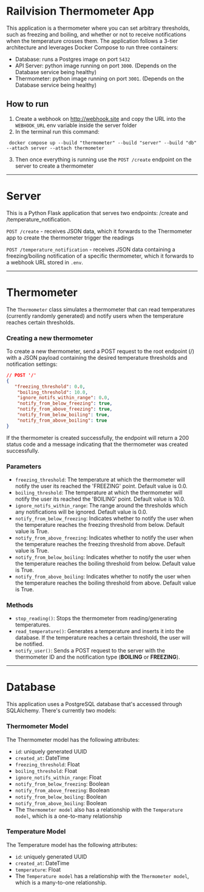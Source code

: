 # Railvision Thermometer App 
This application is a thermometer where you can set arbitrary thresholds, such as freezing and boiling,
and whether or not to receive notifications when the temperature crosses them.
The application follows a 3-tier architecture and leverages Docker Compose to run three containers:
- Database: runs a Postgres image on port `5432`
- API Server: python image running on port `3000`. (Depends on the Database service being healthy)
- Thermometer: python image running on port `3001`. (Depends on the Database service being healthy)


## How to run
1. Create a webhook on http://webhook.site and copy the URL into the `WEBHOOK_URL` env variable inside the server folder
2. In the terminal run this command:
```commandline
 docker compose up --build "thermometer" --build "server" --build "db" --attach server --attach thermometer
```

3. Then once everything is running use the `POST /create` endpoint on the server to create a thermometer

---
# Server

This is a Python Flask application that serves two endpoints: /create and /temperature_notification.

`POST /create` - receives JSON data, which it forwards to the Thermometer app to create the thermometer trigger the readings

`POST /temperature_notification` - receives JSON data containing a freezing/boiling notification of a specific thermometer, which it forwards to a webhook URL stored in `.env`.

---
# Thermometer
The `Thermometer` class simulates a thermometer that can read temperatures (currently randomly generated) and notify users when the temperature reaches certain thresholds.

### Creating a new thermometer
To create a new thermometer, send a POST request to the root endpoint (/) with a JSON payload containing the desired temperature thresholds and notification settings:

```json
// POST '/'
{
   "freezing_threshold": 0.0,
    "boiling_threshold": 10.0,
    "ignore_notifs_within_range": 0.0,
    "notify_from_below_freezing": true,
    "notify_from_above_freezing": true,
    "notify_from_below_boiling": true,
    "notify_from_above_boiling": true
}
```
If the thermometer is created successfully, the endpoint will return a 200 status code and a message indicating that the thermometer was created successfully.

### Parameters
* `freezing_threshold`: The temperature at which the thermometer will notify the user its reached the 'FREEZING' point. Default value is 0.0.
* `boiling_threshold`: The temperature at which the thermometer will notify the user its reached the 'BOILING' point. Default value is 10.0.
* `ignore_notifs_within_range`: The range around the thresholds which any notifications will be ignored. Default value is 0.0.
* `notify_from_below_freezing`: Indicates whether to notify the user when the temperature reaches the freezing threshold from below. Default value is True.
* `notify_from_above_freezing`: Indicates whether to notify the user when the temperature reaches the freezing threshold from above. Default value is True.
* `notify_from_below_boiling`: Indicates whether to notify the user when the temperature reaches the boiling threshold from below. Default value is True.
* `notify_from_above_boiling`: Indicates whether to notify the user when the temperature reaches the boiling threshold from above. Default value is True.

### Methods
* `stop_reading()`: Stops the thermometer from reading/generating temperatures.
* `read_temperature()`: Generates a temperature and inserts it into the database. If the temperature reaches a certain threshold, the user will be notified.
* `notify_user()`: Sends a POST request to the server with the thermometer ID and the notification type (**BOILING** or **FREEZING**).

---
# Database
This application uses a PostgreSQL database that's accessed through SQLAlchemy. There's currently two models:

### Thermometer Model
The Thermometer model has the following attributes:

* `id`: uniquely generated UUID
* `created_at`: DateTime
* `freezing_threshold`: Float
* `boiling_threshold`: Float 
* `ignore_notifs_within_range`: Float
* `notify_from_below_freezing`: Boolean
* `notify_from_above_freezing`: Boolean
* `notify_from_below_boiling`: Boolean
* `notify_from_above_boiling`: Boolean
* The `Thermometer model` also has a relationship with the `Temperature model`, which is a one-to-many relationship

### Temperature Model
The Temperature model has the following attributes:

* `id`: uniquely generated UUID
* `created_at`: DateTime
* `temperature`: Float
* The `Temperature model` has a relationship with the `Thermometer model`, which is a many-to-one relationship.